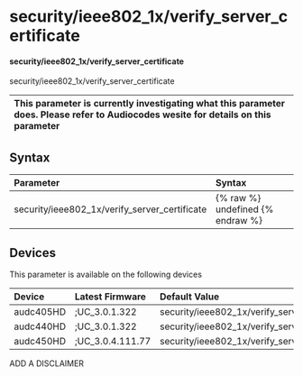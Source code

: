 ﻿---
description: security/ieee802_1x/verify_server_certificate
search: false
---

# security/ieee802_1x/verify_server_certificate

#### security/ieee802_1x/verify_server_certificate

security/ieee802_1x/verify_server_certificate


| This parameter is currently investigating what this parameter does. Please refer to Audiocodes wesite for details on this parameter | 
| :--- |

## Syntax
| Parameter | Syntax |
| :--- | :--- |
|security/ieee802_1x/verify_server_certificate | {% raw %} undefined {% endraw %}|

## Devices
This parameter is available on the following devices

| Device | Latest Firmware | Default Value |
|:---|:---|:---|
| audc405HD | ;UC_3.0.1.322 | security/ieee802_1x/verify_server_certificate=1 
| audc440HD | ;UC_3.0.1.322 | security/ieee802_1x/verify_server_certificate=1 
| audc450HD | ;UC_3.0.4.111.77 | security/ieee802_1x/verify_server_certificate=1 

ADD A DISCLAIMER
